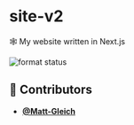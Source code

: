 <!-- DO NOT REMOVE - contributor_list:data:start:["Matt-Gleich"]:end -->
# site-v2

🕸 My website written in Next.js

![format status](https://github.com/Matt-Gleich/site-v2/workflows/format/badge.svg)

<!-- DO NOT REMOVE - contributor_list:start -->
## 👥 Contributors


- **[@Matt-Gleich](https://github.com/Matt-Gleich)**

<!-- DO NOT REMOVE - contributor_list:end -->